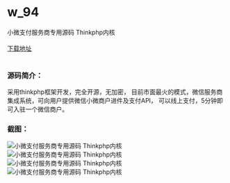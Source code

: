 # w_94
小微支付服务商专用源码 Thinkphp内核
<br/></br>
[下载地址](https://www.uuid2.com/94.html "下载地址")
<br/></br>
<h3>源码简介：</h3>
<p>采用thinkphp框架开发，完全开源，无加密，
目前市面最火的模式，微信服务商集成系统，可向用户提供微信小微商户进件及支付API，
可以线上支付，5分钟即可入驻一个微信商户。<p>
<h3>截图：</h3>
<img src="https://www.uuid2.com/wp-content/uploads/img/202105/dfc8005840.jpg" alt="小微支付服务商专用源码 Thinkphp内核"><img src="https://www.uuid2.com/wp-content/uploads/img/202105/dfc8005870.jpg" alt="小微支付服务商专用源码 Thinkphp内核"><img src="https://www.uuid2.com/wp-content/uploads/img/202105/90d20fa696.jpg" alt="小微支付服务商专用源码 Thinkphp内核"><img src="https://www.uuid2.com/wp-content/uploads/img/202105/90d20fa500.jpg" alt="小微支付服务商专用源码 Thinkphp内核">
